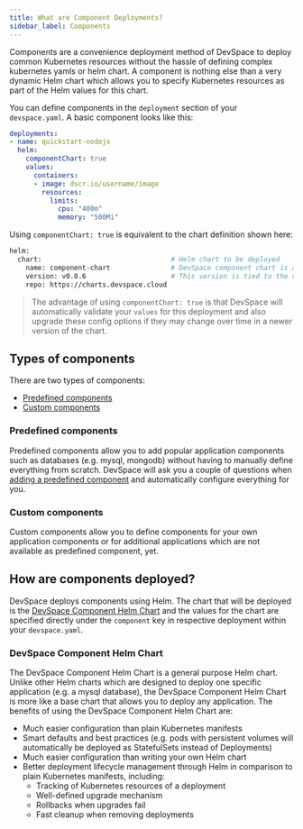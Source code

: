 ```yaml
---
title: What are Component Deployments?
sidebar_label: Components
---
```


Components are a convenience deployment method of DevSpace to deploy common Kubernetes resources without the hassle of defining complex kubernetes yamls or helm chart. A component is nothing else than a very dynamic Helm chart which allows you to specify Kubernetes resources as part of the Helm values for this chart.

You can define components in the `deployment` section of your `devspace.yaml`. A basic component looks like this:
```yaml
deployments:
- name: quickstart-nodejs
  helm:
    componentChart: true
    values:
      containers:
      - image: dscr.io/username/image
        resources:
          limits:
            cpu: "400m"
            memory: "500Mi"
```

Using `componentChart: true` is equivalent to the chart definition shown here:
```bash
helm:
  chart:                                # Helm chart to be deployed
    name: component-chart               # DevSpace component chart is a general-purpose Helm chart
    version: v0.0.6                     # This version is tied to the version of the DevSpace binary (allows to upgrade chart through the CLI)
    repo: https://charts.devspace.cloud
```
> The advantage of using `componentChart: true` is that DevSpace will automatically validate your `values` for this deployment and also upgrade these config options if they may change over time in a newer version of the chart.

## Types of components
There are two types of components:
- [Predefined components](../../../cli/deployment/components/configuration/overview-specification#devspace-add-deployment-name-component-mysql-redis)
- [Custom components](../../../cli/deployment/components/configuration/overview-specification#devspace-add-deployment-name-dockerfile-path)

### Predefined components
Predefined components allow you to add popular application components such as databases (e.g. mysql, mongodb) without having to manually define everything from scratch. DevSpace will ask you a couple of questions when [adding a predefined component](../../../cli/deployment/components/configuration/overview-specification#devspace-add-deployment-name-component-mysql-redis) and automatically configure everything for you. 

### Custom components
Custom components allow you to define components for your own application components or for additional applications which are not available as predefined component, yet.

## How are components deployed?
DevSpace deploys components using Helm. The chart that will be deployed is the [DevSpace Component Helm Chart](#devspace-component-helm-chart) and the values for the chart are specified directly under the `component` key in respective deployment within your `devspace.yaml`.

### DevSpace Component Helm Chart
The DevSpace Component Helm Chart is a general purpose Helm chart. Unlike other Helm charts which are designed to deploy one specific application (e.g. a mysql database), the DevSpace Component Helm Chart is more like a base chart that allows you to deploy any application. The benefits of using the DevSpace Component Helm Chart are:
- Much easier configuration than plain Kubernetes manifests
- Smart defaults and best practices (e.g. pods with persistent volumes will automatically be deployed as StatefulSets instead of Deployments)
- Much easier configuration than writing your own Helm chart
- Better deployment lifecycle management through Helm in comparison to plain Kubernetes manifests, including:
  - Tracking of Kubernetes resources of a deployment
  - Well-defined upgrade mechanism
  - Rollbacks when upgrades fail
  - Fast cleanup when removing deployments
